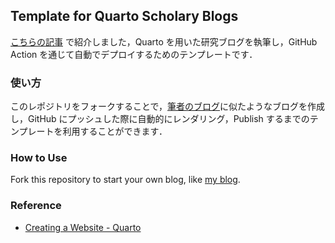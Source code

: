 ## Template for Quarto Scholary Blogs

[こちらの記事](https://162348.github.io/posts/2023/Lifestyle/QuartoBasics.html) で紹介しました，Quarto を用いた研究ブログを執筆し，GitHub Action を通じて自動でデプロイするためのテンプレートです．

### 使い方

このレポジトリをフォークすることで，[筆者のブログ](https://162348.github.io/)に似たようなブログを作成し，GitHub にプッシュした際に自動的にレンダリング，Publish するまでのテンプレートを利用することができます．

### How to Use

Fork this repository to start your own blog, like [my blog](https://162348.github.io/).

### Reference

* [Creating a Website - Quarto](https://quarto.org/docs/websites/)